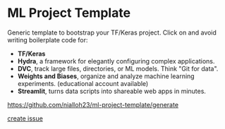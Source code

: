 # ML Project Template
Generic template to bootstrap your TF/Keras project. Click on and avoid writing boilerplate code for:

- **TF/Keras**
- **Hydra**, a framework for elegantly configuring complex applications.
- **DVC**, track large files, directories, or ML models. Think "Git for data".
- **Weights and Biases**, organize and analyze machine learning experiments. (educational account available)
- **Streamlit**, turns data scripts into shareable web apps in minutes.

https://github.com/nialloh23/ml-project-template/generate

[create issue](https://github.com/user/repository/issues/new)
